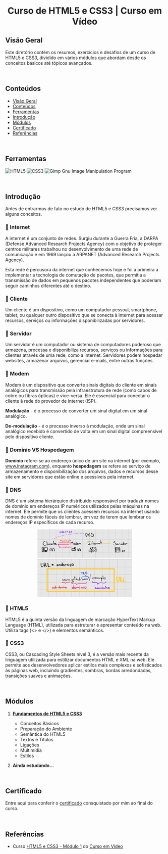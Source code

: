 <h1 align="center">Curso de HTML5 e CSS3 | Curso em Vídeo</h1>

## Visão Geral

Este diretório contém os resumos, exercícios e desafios de um curso de HTML5 e CSS3, dividido em vários módulos que abordam desde os conceitos básicos até tópicos avançados. 

<br>

## Conteúdos
- [Visão Geral](#visão-geral)
- [Conteúdos](#conteúdos)
- [Ferramentas](#ferramentas)
- [Introdução](#introdução)
- [Módulos](#módulos)
- [Certificado](#certificado)
- [Referências](#referências)
 
<br>

## Ferramentas
![HTML5](https://img.shields.io/badge/html5-%23E34F26.svg?style=for-the-badge&logo=html5&logoColor=white)
![CSS3](https://img.shields.io/badge/css3-%231572B6.svg?style=for-the-badge&logo=css3&logoColor=white)
![Gimp Gnu Image Manipulation Program](https://img.shields.io/badge/Gimp-657D8B?style=for-the-badge&logo=gimp&logoColor=FFFFFF)

<br>


## Introdução
Antes de entrarmos de fato no estudo de HTML5 e CSS3 precisamos ver alguns conceitos.

### 🔹 Internet
A internet é um conjunto de redes. Surgiu durante a Guerra Fria, a DARPA (Defense Advanced Research Projects Agency) com o objetivo de proteger centros militares trabalhou no desenvolvimento de uma rede de comunicação e em 1969 lançou a ARPANET (Advanced Research Projects Agency). 

Esta rede é percusora da internet que conhecemos hoje e foi a primeira a implementar a tecnologia de comutação de pacotes, que permitia a transmissão de dados em pequenos pacotes independentes que poderiam seguir caminhos diferentes até o destino. 

### 🔹 Cliente
Um cliente é um dispositivo, como um computador pessoal, smartphone, tablet, ou qualquer outro dispositivo que se conecta à internet para acessar recursos, serviços ou informações disponibilizadas por servidores.

### 🔹 Servidor
Um servidor é um computador ou sistema de computadores poderoso que armazena, processa e disponibiliza recursos, serviços ou informações para clientes através de uma rede, como a internet. Servidores podem hospedar websites, armazenar arquivos, gerenciar e-mails, entre outras funções.

### 🔹 Modem
Modem é um dispositivo que converte sinais digitais do cliente em sinais analógicos para transmissão pela infraestrutura de rede (como cabos de cobre ou fibras ópticas) e vice-versa. Ele é essencial para conectar o cliente à rede do provedor de internet (ISP).

**Modulação** - é o processo de converter um sinal digital em um sinal analógico.

**De-modulação** - é o processo inverso à modulação, onde um sinal analógico recebido é convertido de volta em um sinal digital compreensível pelo dispositivo cliente.

### 🔹 Domínio VS Hospedagem
**Domínio** refere-se ao endereço único de um site na internet (por exemplo, www.instagram.com), enquanto **hospedagem** se refere ao serviço de armazenamento e disponibilização dos arquivos, dados e recursos desse site em servidores que estão online e acessíveis pela internet.

### 🔹 DNS
DNS é um sistema hierárquico distribuído responsável por traduzir nomes de domínio em endereços IP numéricos utilizados pelas máquinas na internet. Ele permite que os clientes acessem recursos na internet usando nomes de domínio fáceis de lembrar, em vez de terem que lembrar os endereços IP específicos de cada recurso.

<div align="center">
   <img  src="../sources/diagrama.png">
   <img  src="../sources/url.png">
</div>

### 🔹 HTML5
HTML5 é a quinta versão da linguagem de marcação HyperText Markup Language (HTML), utilizada para estruturar e apresentar conteúdo na web. Utiliza tags (<> e </>) e elementos semânticos.

### 🔹 CSS3
CSS3, ou Cascading Style Sheets nível 3, é a versão mais recente da linguagem utilizada para estilizar documentos HTML e XML na web. Ele permite aos desenvolvedores aplicar estilos mais complexos e sofisticados às páginas web, incluindo gradientes, sombras, bordas arredondadas, transições suaves e animações. 

<br>

## Módulos

1. [**Fundamentos de HTML5 e CSS3**](modulo01/README.md)
   - Conceitos Básicos
   - Preparação do Ambiente
   - Semântica do HTML5
   - Textos e Títulos
   - Ligações
   - Multimídia
   - Estilos

2. **Ainda estudando...**

<br>

## Certificado

Entre aqui para conferir o [certificado](https://www.linkedin.com/in/analuisarodriguesouza/details/certifications/) consquistado por mim ao final do curso.

<br>

## Referências

- Curso [HTML5 e CSS3 - Módulo 1](https://github.com/gustavoguanabara/html-css) do [Curso em Vídeo](https://www.cursoemvideo.com/)

